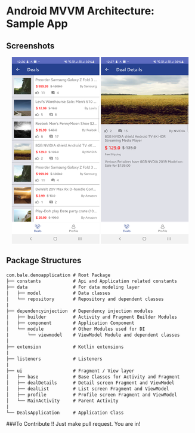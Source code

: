 # Android MVVM Architecture: Sample App

## Screenshots
<p align="center">
<img src="screenshots/deals_list.png" width="235" height="500"/>
<img src="screenshots/deal_details.png" width="235" height="500"/>
</p>


## Package Structures

```
com.bale.demoapplication # Root Package
├── constants            # Api and Application related constants
├── data                 # For data modeling layer
│   ├── model            # Data classes
│   └── repository       # Repository and dependent classes
|
├── dependencyinjection  # Dependency injection modules
│   ├── builder          # Activity and Fragment Builder Modules
│   ├── component        # Application Component
│   └── module           # Other Modules used for DI
|       └── viewmodel    # ViewModel Module and dependent classes
│
├── extension            # Kotlin extensions
|
├── listeners            # Listeners
|
├── ui                   # Fragment / View layer
│   ├── base             # Base Classes for Activity and Fragment
│   ├── dealDetails      # Detail screen Fragment and ViewModel
│   ├── dealList         # List screen Fragment and ViewModel
│   ├── profile          # Profile screen Fragment and ViewModel
│   └── MainActivity     # Parent Activity
|
└── DealsApplication     # Application Class

```

###To Contribute !!
Just make pull request. You are in!